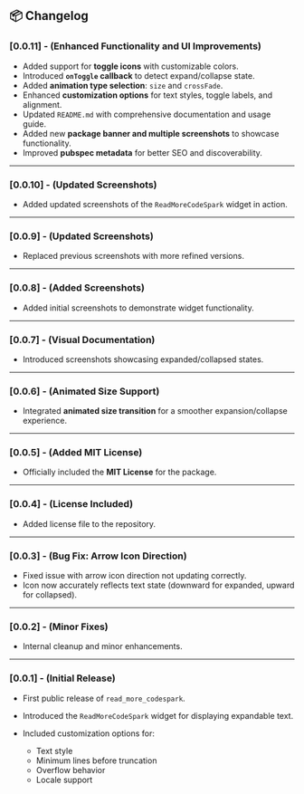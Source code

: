 
## 📦 Changelog

### \[0.0.11] - (Enhanced Functionality and UI Improvements)

* Added support for **toggle icons** with customizable colors.
* Introduced **`onToggle` callback** to detect expand/collapse state.
* Added **animation type selection**: `size` and `crossFade`.
* Enhanced **customization options** for text styles, toggle labels, and alignment.
* Updated `README.md` with comprehensive documentation and usage guide.
* Added new **package banner and multiple screenshots** to showcase functionality.
* Improved **pubspec metadata** for better SEO and discoverability.

---

### \[0.0.10] - (Updated Screenshots)

* Added updated screenshots of the `ReadMoreCodeSpark` widget in action.

---

### \[0.0.9] - (Updated Screenshots)

* Replaced previous screenshots with more refined versions.

---

### \[0.0.8] - (Added Screenshots)

* Added initial screenshots to demonstrate widget functionality.

---

### \[0.0.7] - (Visual Documentation)

* Introduced screenshots showcasing expanded/collapsed states.

---

### \[0.0.6] - (Animated Size Support)

* Integrated **animated size transition** for a smoother expansion/collapse experience.

---

### \[0.0.5] - (Added MIT License)

* Officially included the **MIT License** for the package.

---

### \[0.0.4] - (License Included)

* Added license file to the repository.

---

### \[0.0.3] - (Bug Fix: Arrow Icon Direction)

* Fixed issue with arrow icon direction not updating correctly.
* Icon now accurately reflects text state (downward for expanded, upward for collapsed).

---

### \[0.0.2] - (Minor Fixes)

* Internal cleanup and minor enhancements.

---

### \[0.0.1] - (Initial Release)

* First public release of `read_more_codespark`.
* Introduced the `ReadMoreCodeSpark` widget for displaying expandable text.
* Included customization options for:

  * Text style
  * Minimum lines before truncation
  * Overflow behavior
  * Locale support


